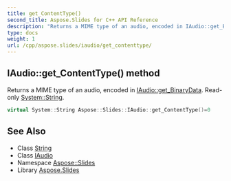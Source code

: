 ```yaml
---
title: get_ContentType()
second_title: Aspose.Slides for C++ API Reference
description: "Returns a MIME type of an audio, encoded in IAudio::get_BinaryData. Read-only System::String."
type: docs
weight: 1
url: /cpp/aspose.slides/iaudio/get_contenttype/
---
```

## IAudio::get_ContentType() method


Returns a MIME type of an audio, encoded in [IAudio::get_BinaryData](../get_binarydata/). Read-only [System::String](../../../system/string/).

```cpp
virtual System::String Aspose::Slides::IAudio::get_ContentType()=0
```

## See Also

* Class [String](../../system/string/)
* Class [IAudio](./)
* Namespace [Aspose::Slides](../)
* Library [Aspose.Slides](../../)